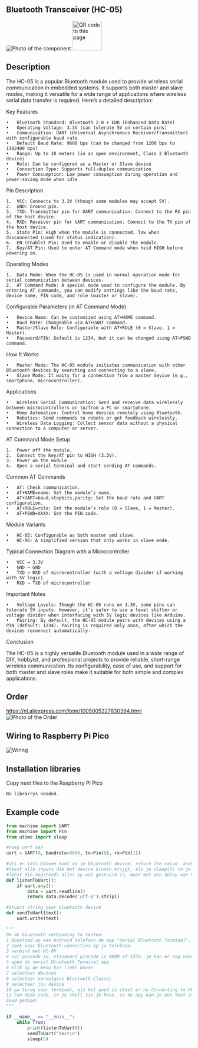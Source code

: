 ## Bluetooth Transceiver (HC-05)
<img src="HC-05_Photo.jpg" alt="Photo of the component">
<img src="HC-05_QR_code.jpg" alt="QR code to this page" width="80" height="80">

## Description
The HC-05 is a popular Bluetooth module used to provide wireless serial communication in embedded systems. It supports both master and slave modes, making it versatile for a wide range of applications where wireless serial data transfer is required. Here’s a detailed description:

Key Features

	•	Bluetooth Standard: Bluetooth 2.0 + EDR (Enhanced Data Rate)
	•	Operating Voltage: 3.3V (can tolerate 5V on certain pins)
	•	Communication: UART (Universal Asynchronous Receiver/Transmitter) with configurable baud rate
	•	Default Baud Rate: 9600 bps (can be changed from 1200 bps to 1382400 bps)
	•	Range: Up to 10 meters (in an open environment, Class 2 Bluetooth device)
	•	Role: Can be configured as a Master or Slave device
	•	Connection Type: Supports full-duplex communication
	•	Power Consumption: Low power consumption during operation and power-saving mode when idle

Pin Description

	1.	VCC: Connects to 3.3V (though some modules may accept 5V).
	2.	GND: Ground pin.
	3.	TXD: Transmitter pin for UART communication. Connect to the RX pin of the host device.
	4.	RXD: Receiver pin for UART communication. Connect to the TX pin of the host device.
	5.	State Pin: High when the module is connected, low when disconnected (used for status indication).
	6.	EN (Enable) Pin: Used to enable or disable the module.
	7.	Key/AT Pin: Used to enter AT Command mode when held HIGH before powering on.

Operating Modes

	1.	Data Mode: When the HC-05 is used in normal operation mode for serial communication between devices.
	2.	AT Command Mode: A special mode used to configure the module. By entering AT commands, you can modify settings like the baud rate, device name, PIN code, and role (master or slave).

Configurable Parameters (in AT Command Mode)

	•	Device Name: Can be customized using AT+NAME command.
	•	Baud Rate: Changeable via AT+UART command.
	•	Master/Slave Role: Configurable with AT+ROLE (0 = Slave, 1 = Master).
	•	Password/PIN: Default is 1234, but it can be changed using AT+PSWD command.

How It Works

	•	Master Mode: The HC-05 module initiates communication with other Bluetooth devices by searching and connecting to a slave.
	•	Slave Mode: It waits for a connection from a master device (e.g., smartphone, microcontroller).

Applications

	•	Wireless Serial Communication: Send and receive data wirelessly between microcontrollers or to/from a PC or smartphone.
	•	Home Automation: Control home devices remotely using Bluetooth.
	•	Robotics: Send commands to robots or get feedback wirelessly.
	•	Wireless Data Logging: Collect sensor data without a physical connection to a computer or server.

AT Command Mode Setup

	1.	Power off the module.
	2.	Connect the Key/AT pin to HIGH (3.3V).
	3.	Power on the module.
	4.	Open a serial terminal and start sending AT commands.

Common AT Commands

	•	AT: Check communication.
	•	AT+NAME=name: Set the module’s name.
	•	AT+UART=baud,stopbits,parity: Set the baud rate and UART configuration.
	•	AT+ROLE=role: Set the module’s role (0 = Slave, 1 = Master).
	•	AT+PSWD=XXXX: Set the PIN code.

Module Variants

	•	HC-05: Configurable as both master and slave.
	•	HC-06: A simplified version that only works in slave mode.

Typical Connection Diagram with a Microcontroller

	•	VCC → 3.3V
	•	GND → GND
	•	TXD → RXD of microcontroller (with a voltage divider if working with 5V logic)
	•	RXD → TXD of microcontroller

Important Notes

	•	Voltage Levels: Though the HC-05 runs on 3.3V, some pins can tolerate 5V inputs. However, it’s safer to use a level shifter or voltage divider when interfacing with 5V logic devices like Arduino.
	•	Pairing: By default, the HC-05 module pairs with devices using a PIN (default: 1234). Pairing is required only once, after which the devices reconnect automatically.

Conclusion

The HC-05 is a highly versatile Bluetooth module used in a wide range of DIY, hobbyist, and professional projects to provide reliable, short-range wireless communication. Its configurability, ease of use, and support for both master and slave roles make it suitable for both simple and complex applications.



## Order
<a href="https://nl.aliexpress.com/item/1005005227830364.html">https://nl.aliexpress.com/item/1005005227830364.html</a>
<img src="HC-05_Order.jpg" alt="Photo of the Order">

## Wiring to Raspberry Pi Pico
<img src="HC-05_Wiring.jpg" alt="Wiring" >

## Installation libraries
Copy next files to the Raspberry Pi Pico

```bash
No librarrys needed.
```

## Example code

```python
from machine import UART
from machine import Pin
from utime import sleep

#roep uart aan
uart = UART(0, baudrate=9600, tx=Pin(0), rx=Pin(1))

#als er iets binnen komt op je bluetooth device, return the value. anders value = None
#leest alle inputs die het device binnen krijgt, als je sleep(5) in je code hebt,
#leest die nogsteeds alles op wat gestuurd is, maar met een delay van 5 op je shell
def listenToUart():
    if uart.any():
        data = uart.readline()
        return data.decode('utf-8').strip()

#stuurt string naar bluetooth device
def sendToUart(text):
    uart.write(text)

"""
Om de bluetooth verbinding te testen:
1 Download op een Android telefoon de app "Serial Bluetooth Terminal".
2 zoek naar bluetooth connecties op je telefoon. 
3 verbind met HC-0X
4 vul pincode in, standaard pincode is 0000 of 1234. je kan er nog niet mee koppelen.
5 open de serial Bluetooth Terminal app
6 klik op de menu bar links boven
7 selecteer devices
8 selecteer vervolgens Bluetooth Classic
9 selecteer jou device
10 ga terug naar terminal, als het goed is staat er nu Connecting to HC-0X ... -> Connected
11 run deze code, in je shell zie je None. in de app kan je een text sturen. deze zie je vervolgens ook in je shell
Goed gedaan!
"""

if __name__ == "__main__":
    while True:
        print(listenToUart())
        sendToUart("test\n")
        sleep(5)
```




